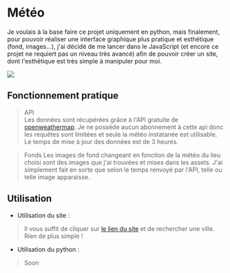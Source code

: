 # Météo
Je voulais à la base faire ce projet uniquement en python, mais finalement, pour pouvoir réaliser une interface graphique
plus pratique et esthétique (fond, images...), j'ai décidé de me lancer dans le JavaScript (et encore ce projet ne requiert pas un
niveau très avancé) afin de pouvoir créer un site, dont l'esthétique est très simple à manipuler pour moi.

![](https://i.imgur.com/hrcsjSv.png)

## Fonctionnement pratique
> API    
Les données sont récupérées grâce à l'API gratuite de [openweathermap](https://openweathermap.org/).
Je ne possède aucun abonnement à cette api donc les requêtes sont limitées et seule la météo instatanée est utilisable.
Le temps de mise à jour des données est de 3 heures.

> Fonds
Les images de fond changeant en fonction de la météo du lieu choisi sont des images que j'ai trouvées et mises dans les assets.
J'ai simplement fait en sorte que selon le temps renvoyé par l'API, telle ou telle image apparaisse.

## Utilisation
- Utilisation du site :
> Il vous suffit de cliquer sur [le lien du site](https://s-ow.github.io/meteo) et de rechercher une ville.
> Rien de plus simple !

- Utilisation du python :
> Soon
